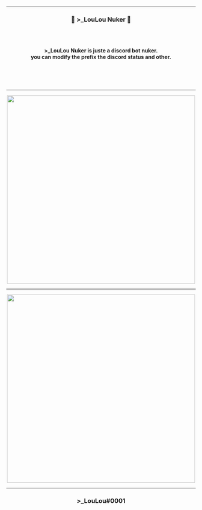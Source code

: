 -----

### <p align="center">💨 >_LouLou Nuker 💨</p>

<br><br>
<p align="center">
<strong>
>_LouLou Nuker is juste a discord bot nuker.
<br>
you can modify the prefix the discord status and other.
<br><br><br>
</strong>
</p>
<br>

-----


<p align="center">
<img src="https://cdn.discordapp.com/attachments/955060219967307907/992822183254564884/unknown.png", width="500", height="500">
</p>

-----

<p align="center">
<img src="https://cdn.discordapp.com/attachments/955060219967307907/992822232889970718/Capture_decran_2022-07-02_195953.png", width="500", height="500">
</p>

-----

### <p align="center">>_LouLou#0001</p>
